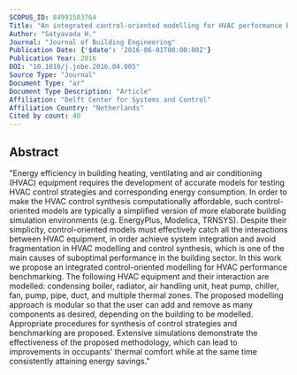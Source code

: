 ```yaml
---
SCOPUS_ID: 84991503764
Title: "An integrated control-oriented modelling for HVAC performance benchmarking"
Author: "Satyavada H."
Journal: "Journal of Building Engineering"
Publication Date: {'$date': '2016-06-01T00:00:00Z'}
Publication Year: 2016
DOI: "10.1016/j.jobe.2016.04.005"
Source Type: "Journal"
Document Type: "ar"
Document Type Description: "Article"
Affiliation: "Delft Center for Systems and Control"
Affiliation Country: "Netherlands"
Cited by count: 40
---
```


## Abstract
"Energy efficiency in building heating, ventilating and air conditioning (HVAC) equipment requires the development of accurate models for testing HVAC control strategies and corresponding energy consumption. In order to make the HVAC control synthesis computationally affordable, such control-oriented models are typically a simplified version of more elaborate building simulation environments (e.g. EnergyPlus, Modelica, TRNSYS). Despite their simplicity, control-oriented models must effectively catch all the interactions between HVAC equipment, in order achieve system integration and avoid fragmentation in HVAC modelling and control synthesis, which is one of the main causes of suboptimal performance in the building sector. In this work we propose an integrated control-oriented modelling for HVAC performance benchmarking. The following HVAC equipment and their interaction are modelled: condensing boiler, radiator, air handling unit, heat pump, chiller, fan, pump, pipe, duct, and multiple thermal zones. The proposed modelling approach is modular so that the user can add and remove as many components as desired, depending on the building to be modelled. Appropriate procedures for synthesis of control strategies and benchmarking are proposed. Extensive simulations demonstrate the effectiveness of the proposed methodology, which can lead to improvements in occupants' thermal comfort while at the same time consistently attaining energy savings."
